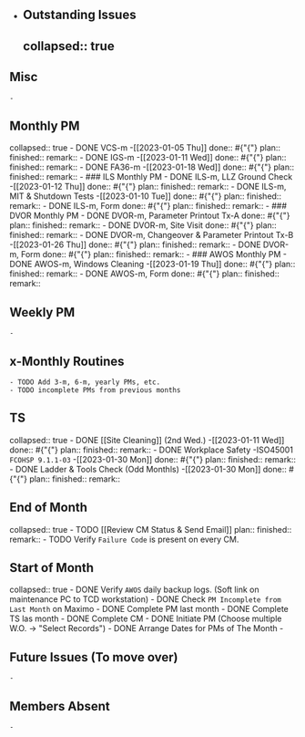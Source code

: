 - ## Outstanding Issues
  collapsed:: true
	-
## Misc
	-
## Monthly PM
collapsed:: true
	- DONE VCS-m -[[2023-01-05 Thu]]
	  done:: #{"{"}
	  plan:: 
	  finished::
	  remark::
	- DONE IGS-m -[[2023-01-11 Wed]]
	  done:: #{"{"}
	  plan:: 
	  finished::
	  remark::
	- DONE FA36-m -[[2023-01-18 Wed]]
	  done:: #{"{"}
	  plan:: 
	  finished::
	  remark::
	- ### ILS Monthly PM
		- DONE ILS-m, LLZ Ground Check -[[2023-01-12 Thu]]
		  done:: #{"{"}
		  plan:: 
		  finished::
		  remark::
		- DONE ILS-m, MIT & Shutdown Tests -[[2023-01-10 Tue]]
		  done:: #{"{"}
		  plan:: 
		  finished::
		  remark::
		- DONE ILS-m, Form 
		  done:: #{"{"}
		  plan:: 
		  finished::
		  remark::
	- ### DVOR Monthly PM
		- DONE DVOR-m, Parameter Printout Tx-A 
		  done:: #{"{"}
		  plan::
		  finished::
		  remark::
		- DONE DVOR-m, Site Visit
		  done:: #{"{"}
		  plan::
		  finished::
		  remark::
		- DONE DVOR-m, Changeover & Parameter Printout Tx-B -[[2023-01-26 Thu]]
		  done:: #{"{"}
		  plan::
		  finished::
		  remark::
		- DONE DVOR-m, Form 
		  done:: #{"{"}
		  plan:: 
		  finished::
		  remark::
	- ### AWOS Monthly PM
		- DONE AWOS-m, Windows Cleaning -[[2023-01-19 Thu]]
		  done:: #{"{"}
		  plan:: 
		  finished::
		  remark::
		- DONE AWOS-m, Form 
		  done:: #{"{"}
		  plan:: 
		  finished::
		  remark::
## Weekly PM
	-
## x-Monthly Routines
	- TODO Add 3-m, 6-m, yearly PMs, etc.
	- TODO incomplete PMs from previous months
## TS
collapsed:: true
	- DONE [[Site Cleaning]] (2nd Wed.) -[[2023-01-11 Wed]]
	  done:: #{"{"}
	  plan::
	  finished::
	  remark::
	- DONE Workplace Safety -ISO45001 `FCOHSP 9.1.1-03` -[[2023-01-30 Mon]]
	  done:: #{"{"}
	  plan::
	  finished::
	  remark::
	- DONE Ladder & Tools Check (Odd Monthls) -[[2023-01-30 Mon]]
	  done:: #{"{"}
	  plan:: 
	  finished::
	  remark::
## End of Month
collapsed:: true
	- TODO [[Review CM Status & Send Email]]
	  plan::
	  finished::
	  remark::
		- TODO Verify `Failure Code` is present on every CM.
## Start of Month
collapsed:: true
	- DONE Verify `AWOS` daily backup logs. (Soft link on maintenance PC to TCD workstation)
	- DONE Check `PM Incomplete from Last Month` on Maximo
	- DONE Complete PM last month
	- DONE Complete TS las month
	- DONE Complete CM
	- DONE Initiate PM (Choose multiple W.O. -> "Select Records")
	- DONE Arrange Dates for PMs of The Month
	-
## Future Issues (To move over)
	-
## Members Absent
	-